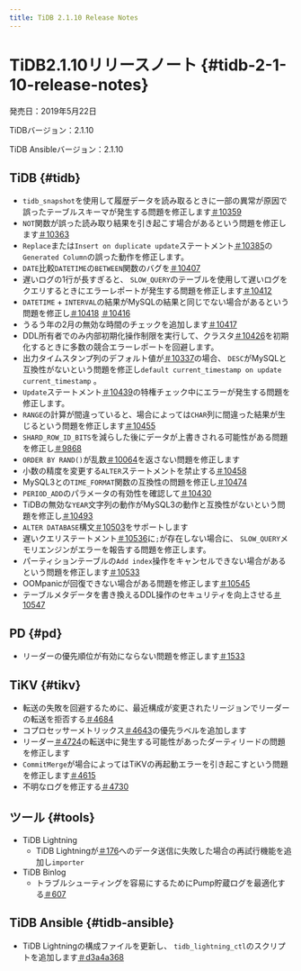 ```yaml
---
title: TiDB 2.1.10 Release Notes
---
```


# TiDB2.1.10リリースノート {#tidb-2-1-10-release-notes}

発売日：2019年5月22日

TiDBバージョン：2.1.10

TiDB Ansibleバージョン：2.1.10

## TiDB {#tidb}

-   `tidb_snapshot`を使用して履歴データを読み取るときに一部の異常が原因で誤ったテーブルスキーマが発生する問題を修正します[＃10359](https://github.com/pingcap/tidb/pull/10359)
-   `NOT`関数が誤った読み取り結果を引き起こす場合があるという問題を修正します[＃10363](https://github.com/pingcap/tidb/pull/10363)
-   `Replace`または`Insert on duplicate update`ステートメント[＃10385](https://github.com/pingcap/tidb/pull/10385)の`Generated Column`の誤った動作を修正します。
-   `DATE`比較`DATETIME`の`BETWEEN`関数のバグを[＃10407](https://github.com/pingcap/tidb/pull/10407)
-   遅いログの1行が長すぎると、 `SLOW_QUERY`のテーブルを使用して遅いログをクエリするときにエラーレポートが発生する問題を修正します[＃10412](https://github.com/pingcap/tidb/pull/10412)
-   `DATETIME` + `INTERVAL`の結果がMySQLの結果と同じでない場合があるという問題を修正し[＃10418](https://github.com/pingcap/tidb/pull/10418) [＃10416](https://github.com/pingcap/tidb/pull/10416)
-   うるう年の2月の無効な時間のチェックを追加します[＃10417](https://github.com/pingcap/tidb/pull/10417)
-   DDL所有者でのみ内部初期化操作制限を実行して、クラスタ[＃10426](https://github.com/pingcap/tidb/pull/10426)を初期化するときに多数の競合エラーレポートを回避します。
-   出力タイムスタンプ列のデフォルト値が[＃10337](https://github.com/pingcap/tidb/issues/10337)の場合、 `DESC`がMySQLと互換性がないという問題を修正し`default current_timestamp on update current_timestamp` 。
-   `Update`ステートメント[＃10439](https://github.com/pingcap/tidb/pull/10439)の特権チェック中にエラーが発生する問題を修正します。
-   `RANGE`の計算が間違っていると、場合によっては`CHAR`列に間違った結果が生じるという問題を修正します[＃10455](https://github.com/pingcap/tidb/pull/10455)
-   `SHARD_ROW_ID_BITS`を減らした後にデータが上書きされる可能性がある問題を修正し[＃9868](https://github.com/pingcap/tidb/pull/9868)
-   `ORDER BY RAND()`が乱数[＃10064](https://github.com/pingcap/tidb/pull/10064)を返さない問題を修正します
-   小数の精度を変更する`ALTER`ステートメントを禁止する[＃10458](https://github.com/pingcap/tidb/pull/10458)
-   MySQL3との`TIME_FORMAT`関数の互換性の問題を修正し[＃10474](https://github.com/pingcap/tidb/pull/10474)
-   `PERIOD_ADD`のパラメータの有効性を確認して[＃10430](https://github.com/pingcap/tidb/pull/10430)
-   TiDBの無効な`YEAR`文字列の動作がMySQL3の動作と互換性がないという問題を修正し[＃10493](https://github.com/pingcap/tidb/pull/10493)
-   `ALTER DATABASE`構文[＃10503](https://github.com/pingcap/tidb/pull/10503)をサポートします
-   遅いクエリステートメント[＃10536](https://github.com/pingcap/tidb/pull/10536)に`;`が存在しない場合に、 `SLOW_QUERY`メモリエンジンがエラーを報告する問題を修正します。
-   パーティションテーブルの`Add index`操作をキャンセルできない場合があるという問題を修正します[＃10533](https://github.com/pingcap/tidb/pull/10533)
-   OOMpanicが回復できない場合がある問題を修正します[＃10545](https://github.com/pingcap/tidb/pull/10545)
-   テーブルメタデータを書き換えるDDL操作のセキュリティを向上させる[＃10547](https://github.com/pingcap/tidb/pull/10547)

## PD {#pd}

-   リーダーの優先順位が有効にならない問題を修正します[＃1533](https://github.com/pingcap/pd/pull/1533)

## TiKV {#tikv}

-   転送の失敗を回避するために、最近構成が変更されたリージョンでリーダーの転送を拒否する[＃4684](https://github.com/tikv/tikv/pull/4684)
-   コプロセッサーメトリックス[＃4643](https://github.com/tikv/tikv/pull/4643)の優先ラベルを追加します
-   リーダー[＃4724](https://github.com/tikv/tikv/pull/4724)の転送中に発生する可能性があったダーティリードの問題を修正します
-   `CommitMerge`が場合によってはTiKVの再起動エラーを引き起こすという問題を修正します[＃4615](https://github.com/tikv/tikv/pull/4615)
-   不明なログを修正する[＃4730](https://github.com/tikv/tikv/pull/4730)

## ツール {#tools}

-   TiDB Lightning
    -   TiDB Lightningが[＃176](https://github.com/pingcap/tidb-lightning/pull/176)へのデータ送信に失敗した場合の再試行機能を追加し`importer`
-   TiDB Binlog
    -   トラブルシューティングを容易にするためにPump貯蔵ログを最適化する[＃607](https://github.com/pingcap/tidb-binlog/pull/607)

## TiDB Ansible {#tidb-ansible}

-   TiDB Lightningの構成ファイルを更新し、 `tidb_lightning_ctl`のスクリプトを追加します[＃d3a4a368](https://github.com/pingcap/tidb-ansible/commit/d3a4a368810a421c49980899a286cf010569b4c7)
